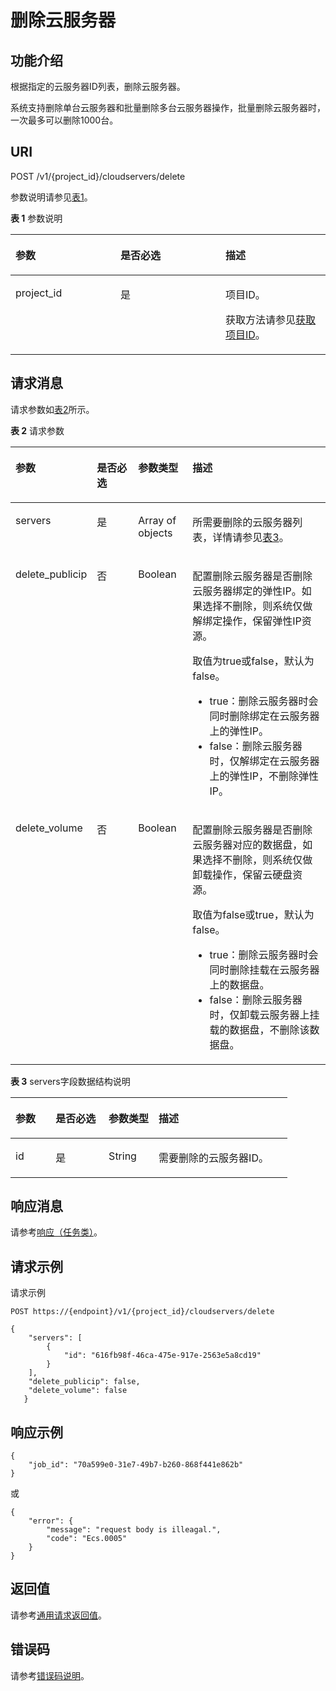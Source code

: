 # 删除云服务器<a name="ZH-CN_TOPIC_0020212679"></a>

## 功能介绍<a name="section61511739"></a>

根据指定的云服务器ID列表，删除云服务器。

系统支持删除单台云服务器和批量删除多台云服务器操作，批量删除云服务器时，一次最多可以删除1000台。

## URI<a name="section16734741"></a>

POST /v1/\{project\_id\}/cloudservers/delete

参数说明请参见[表1](#table52652517)。

**表 1**  参数说明

<a name="table52652517"></a>
<table><thead align="left"><tr id="row61945077"><th class="cellrowborder" valign="top" width="33.33333333333333%" id="mcps1.2.4.1.1"><p id="p51495331"><a name="p51495331"></a><a name="p51495331"></a>参数</p>
</th>
<th class="cellrowborder" valign="top" width="33.33333333333333%" id="mcps1.2.4.1.2"><p id="p10372286"><a name="p10372286"></a><a name="p10372286"></a>是否必选</p>
</th>
<th class="cellrowborder" valign="top" width="33.33333333333333%" id="mcps1.2.4.1.3"><p id="p34848813"><a name="p34848813"></a><a name="p34848813"></a>描述</p>
</th>
</tr>
</thead>
<tbody><tr id="row4181593"><td class="cellrowborder" valign="top" width="33.33333333333333%" headers="mcps1.2.4.1.1 "><p id="p3164713"><a name="p3164713"></a><a name="p3164713"></a>project_id</p>
</td>
<td class="cellrowborder" valign="top" width="33.33333333333333%" headers="mcps1.2.4.1.2 "><p id="p55015173"><a name="p55015173"></a><a name="p55015173"></a>是</p>
</td>
<td class="cellrowborder" valign="top" width="33.33333333333333%" headers="mcps1.2.4.1.3 "><p id="p37593705"><a name="p37593705"></a><a name="p37593705"></a>项目ID。</p>
<p id="p1180512217438"><a name="p1180512217438"></a><a name="p1180512217438"></a>获取方法请参见<a href="获取项目ID.md">获取项目ID</a>。</p>
</td>
</tr>
</tbody>
</table>

## 请求消息<a name="section16394943"></a>

请求参数如[表2](#table8361976)所示。

**表 2**  请求参数

<a name="table8361976"></a>
<table><thead align="left"><tr id="row2187155"><th class="cellrowborder" valign="top" width="19.23%" id="mcps1.2.5.1.1"><p id="p42941906"><a name="p42941906"></a><a name="p42941906"></a>参数</p>
</th>
<th class="cellrowborder" valign="top" width="14.42%" id="mcps1.2.5.1.2"><p id="p55742394"><a name="p55742394"></a><a name="p55742394"></a>是否必选</p>
</th>
<th class="cellrowborder" valign="top" width="17.669999999999998%" id="mcps1.2.5.1.3"><p id="p18840050"><a name="p18840050"></a><a name="p18840050"></a>参数类型</p>
</th>
<th class="cellrowborder" valign="top" width="48.68%" id="mcps1.2.5.1.4"><p id="p49649058"><a name="p49649058"></a><a name="p49649058"></a>描述</p>
</th>
</tr>
</thead>
<tbody><tr id="row62150771"><td class="cellrowborder" valign="top" width="19.23%" headers="mcps1.2.5.1.1 "><p id="p1047692"><a name="p1047692"></a><a name="p1047692"></a>servers</p>
</td>
<td class="cellrowborder" valign="top" width="14.42%" headers="mcps1.2.5.1.2 "><p id="p17754262"><a name="p17754262"></a><a name="p17754262"></a>是</p>
</td>
<td class="cellrowborder" valign="top" width="17.669999999999998%" headers="mcps1.2.5.1.3 "><p id="p28809145"><a name="p28809145"></a><a name="p28809145"></a>Array of objects</p>
</td>
<td class="cellrowborder" valign="top" width="48.68%" headers="mcps1.2.5.1.4 "><p id="p63901309"><a name="p63901309"></a><a name="p63901309"></a>所需要删除的云服务器列表，详情请参见<a href="#table32603030">表3</a>。</p>
</td>
</tr>
<tr id="row38240871"><td class="cellrowborder" valign="top" width="19.23%" headers="mcps1.2.5.1.1 "><p id="p10502851"><a name="p10502851"></a><a name="p10502851"></a>delete_publicip</p>
</td>
<td class="cellrowborder" valign="top" width="14.42%" headers="mcps1.2.5.1.2 "><p id="p45424599"><a name="p45424599"></a><a name="p45424599"></a>否</p>
</td>
<td class="cellrowborder" valign="top" width="17.669999999999998%" headers="mcps1.2.5.1.3 "><p id="p55513932"><a name="p55513932"></a><a name="p55513932"></a>Boolean</p>
</td>
<td class="cellrowborder" valign="top" width="48.68%" headers="mcps1.2.5.1.4 "><p id="p334666"><a name="p334666"></a><a name="p334666"></a>配置删除云服务器是否删除云服务器绑定的弹性IP。如果选择不删除，则系统仅做解绑定操作，保留弹性IP资源。</p>
<p id="p3011995"><a name="p3011995"></a><a name="p3011995"></a>取值为true或false，默认为false。</p>
<a name="ul11598244152333"></a><a name="ul11598244152333"></a><ul id="ul11598244152333"><li>true：删除云服务器时会同时删除绑定在云服务器上的弹性IP。</li><li>false：删除云服务器时，仅解绑定在云服务器上的弹性IP，不删除弹性IP。</li></ul>
</td>
</tr>
<tr id="row27107960"><td class="cellrowborder" valign="top" width="19.23%" headers="mcps1.2.5.1.1 "><p id="p48261118"><a name="p48261118"></a><a name="p48261118"></a>delete_volume</p>
</td>
<td class="cellrowborder" valign="top" width="14.42%" headers="mcps1.2.5.1.2 "><p id="p16836485"><a name="p16836485"></a><a name="p16836485"></a>否</p>
</td>
<td class="cellrowborder" valign="top" width="17.669999999999998%" headers="mcps1.2.5.1.3 "><p id="p21578036"><a name="p21578036"></a><a name="p21578036"></a>Boolean</p>
</td>
<td class="cellrowborder" valign="top" width="48.68%" headers="mcps1.2.5.1.4 "><p id="p2990516"><a name="p2990516"></a><a name="p2990516"></a>配置删除云服务器是否删除云服务器对应的数据盘，如果选择不删除，则系统仅做卸载操作，保留云硬盘资源。</p>
<p id="p26914650"><a name="p26914650"></a><a name="p26914650"></a>取值为false或true，默认为false。</p>
<a name="ul48071530152411"></a><a name="ul48071530152411"></a><ul id="ul48071530152411"><li>true：删除云服务器时会同时删除挂载在云服务器上的数据盘。</li><li>false：删除云服务器时，仅卸载云服务器上挂载的数据盘，不删除该数据盘。</li></ul>
</td>
</tr>
</tbody>
</table>

**表 3**  servers字段数据结构说明

<a name="table32603030"></a>
<table><thead align="left"><tr id="row25141347"><th class="cellrowborder" valign="top" width="14.469999999999999%" id="mcps1.2.5.1.1"><p id="p3065418507"><a name="p3065418507"></a><a name="p3065418507"></a>参数</p>
</th>
<th class="cellrowborder" valign="top" width="19.17%" id="mcps1.2.5.1.2"><p id="p100135425018"><a name="p100135425018"></a><a name="p100135425018"></a>是否必选</p>
</th>
<th class="cellrowborder" valign="top" width="18.05%" id="mcps1.2.5.1.3"><p id="p170854105015"><a name="p170854105015"></a><a name="p170854105015"></a>参数类型</p>
</th>
<th class="cellrowborder" valign="top" width="48.309999999999995%" id="mcps1.2.5.1.4"><p id="p816115445017"><a name="p816115445017"></a><a name="p816115445017"></a>描述</p>
</th>
</tr>
</thead>
<tbody><tr id="row53999455"><td class="cellrowborder" valign="top" width="14.469999999999999%" headers="mcps1.2.5.1.1 "><p id="p11879716"><a name="p11879716"></a><a name="p11879716"></a>id</p>
</td>
<td class="cellrowborder" valign="top" width="19.17%" headers="mcps1.2.5.1.2 "><p id="p22732954"><a name="p22732954"></a><a name="p22732954"></a>是</p>
</td>
<td class="cellrowborder" valign="top" width="18.05%" headers="mcps1.2.5.1.3 "><p id="p29429992"><a name="p29429992"></a><a name="p29429992"></a>String</p>
</td>
<td class="cellrowborder" valign="top" width="48.309999999999995%" headers="mcps1.2.5.1.4 "><p id="p35019191"><a name="p35019191"></a><a name="p35019191"></a>需要删除的云服务器ID。</p>
</td>
</tr>
</tbody>
</table>

## 响应消息<a name="section112357236514"></a>

请参考[响应（任务类）](响应（任务类）.md)。

## 请求示例<a name="section159261353165117"></a>

请求示例

```
POST https://{endpoint}/v1/{project_id}/cloudservers/delete
```

```
{
    "servers": [
        {
            "id": "616fb98f-46ca-475e-917e-2563e5a8cd19"
        }
    ], 
    "delete_publicip": false, 
    "delete_volume": false
   }
```

## 响应示例<a name="section5373174623216"></a>

```
{
    "job_id": "70a599e0-31e7-49b7-b260-868f441e862b"
}
```

或

```
{
    "error": {
        "message": "request body is illeagal.", 
        "code": "Ecs.0005"
    }
}
```

## 返回值<a name="section12571834"></a>

请参考[通用请求返回值](通用请求返回值.md)。

## 错误码<a name="section85821649202813"></a>

请参考[错误码说明](错误码说明.md)。

